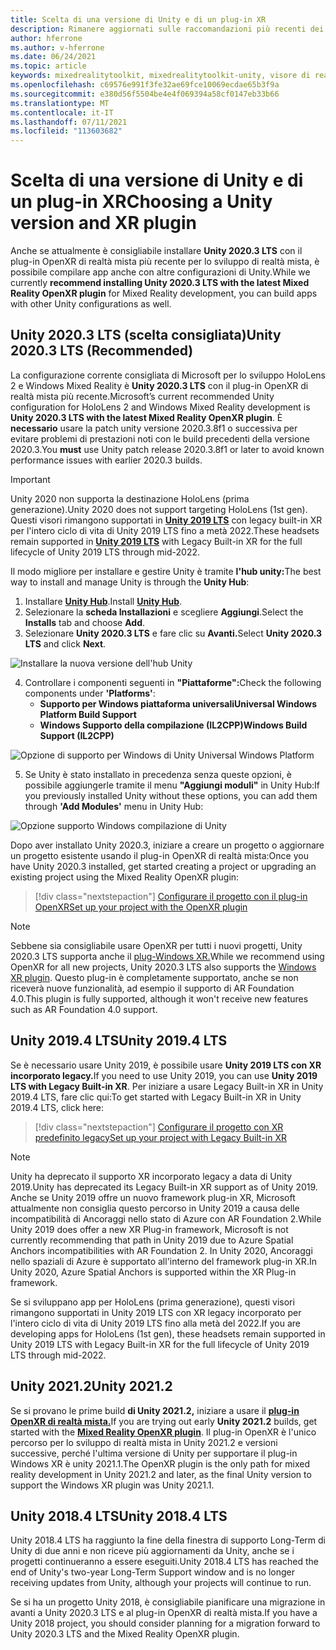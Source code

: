 ```yaml
---
title: Scelta di una versione di Unity e di un plug-in XR
description: Rimanere aggiornati sulle raccomandazioni più recenti dei plug-in Unity e XR per lo HoloLens di applicazioni.
author: hferrone
ms.author: v-hferrone
ms.date: 06/24/2021
ms.topic: article
keywords: mixedrealitytoolkit, mixedrealitytoolkit-unity, visore di realtà mista, visore windows mixed reality, visore per realtà virtuale, unity
ms.openlocfilehash: c69576e991f3fe32ae69fce10069ecdae65b3f9a
ms.sourcegitcommit: e380d56f5504be4e4f069394a58cf0147eb33b66
ms.translationtype: MT
ms.contentlocale: it-IT
ms.lasthandoff: 07/11/2021
ms.locfileid: "113603682"
---
```

# <a name="choosing-a-unity-version-and-xr-plugin"></a><span data-ttu-id="4fd8f-104">Scelta di una versione di Unity e di un plug-in XR</span><span class="sxs-lookup"><span data-stu-id="4fd8f-104">Choosing a Unity version and XR plugin</span></span>

<span data-ttu-id="4fd8f-105">Anche se attualmente è consigliabile installare **Unity 2020.3 LTS** con il plug-in OpenXR di realtà mista più recente per lo sviluppo di realtà mista, è possibile compilare app anche con altre configurazioni di Unity.</span><span class="sxs-lookup"><span data-stu-id="4fd8f-105">While we currently **recommend installing Unity 2020.3 LTS with the latest Mixed Reality OpenXR plugin** for Mixed Reality development, you can build apps with other Unity configurations as well.</span></span>

## <a name="unity-20203-lts-recommended"></a><span data-ttu-id="4fd8f-106">Unity 2020.3 LTS (scelta consigliata)</span><span class="sxs-lookup"><span data-stu-id="4fd8f-106">Unity 2020.3 LTS (Recommended)</span></span>

<span data-ttu-id="4fd8f-107">La configurazione corrente consigliata di Microsoft per lo sviluppo HoloLens 2 e Windows Mixed Reality è **Unity 2020.3 LTS** con il plug-in OpenXR di realtà mista più recente.</span><span class="sxs-lookup"><span data-stu-id="4fd8f-107">Microsoft’s current recommended Unity configuration for HoloLens 2 and Windows Mixed Reality development is **Unity 2020.3 LTS with the latest Mixed Reality OpenXR plugin**.</span></span> <span data-ttu-id="4fd8f-108">È **necessario** usare la patch unity versione 2020.3.8f1 o successiva per evitare problemi di prestazioni noti con le build precedenti della versione 2020.3.</span><span class="sxs-lookup"><span data-stu-id="4fd8f-108">You **must** use Unity patch release 2020.3.8f1 or later to avoid known performance issues with earlier 2020.3 builds.</span></span>

> [!IMPORTANT]
> <span data-ttu-id="4fd8f-109">Unity 2020 non supporta la destinazione HoloLens (prima generazione).</span><span class="sxs-lookup"><span data-stu-id="4fd8f-109">Unity 2020 does not support targeting HoloLens (1st gen).</span></span> <span data-ttu-id="4fd8f-110">Questi visori rimangono supportati in **[Unity 2019 LTS](#unity-20194-lts)** con legacy built-in XR per l'intero ciclo di vita di Unity 2019 LTS fino a metà 2022.</span><span class="sxs-lookup"><span data-stu-id="4fd8f-110">These headsets remain supported in **[Unity 2019 LTS](#unity-20194-lts)** with Legacy Built-in XR for the full lifecycle of Unity 2019 LTS through mid-2022.</span></span>

<span data-ttu-id="4fd8f-111">Il modo migliore per installare e gestire Unity è tramite **l'hub unity:**</span><span class="sxs-lookup"><span data-stu-id="4fd8f-111">The best way to install and manage Unity is through the **Unity Hub**:</span></span>

1. <span data-ttu-id="4fd8f-112">Installare <a href="https://unity3d.com/get-unity/download" target="_blank">**Unity Hub**</a>.</span><span class="sxs-lookup"><span data-stu-id="4fd8f-112">Install <a href="https://unity3d.com/get-unity/download" target="_blank">**Unity Hub**</a>.</span></span>
2. <span data-ttu-id="4fd8f-113">Selezionare la **scheda Installazioni** e scegliere **Aggiungi**.</span><span class="sxs-lookup"><span data-stu-id="4fd8f-113">Select the **Installs** tab and choose **Add**.</span></span>
3. <span data-ttu-id="4fd8f-114">Selezionare **Unity 2020.3 LTS** e fare clic su **Avanti.**</span><span class="sxs-lookup"><span data-stu-id="4fd8f-114">Select **Unity 2020.3 LTS** and click **Next**.</span></span>

![Installare la nuova versione dell'hub Unity](images/unity-hub-img-01.png)

4. <span data-ttu-id="4fd8f-116">Controllare i componenti seguenti in **"Piattaforme":**</span><span class="sxs-lookup"><span data-stu-id="4fd8f-116">Check the following components under **'Platforms'**:</span></span>
    * <span data-ttu-id="4fd8f-117">**Supporto per Windows piattaforma universali**</span><span class="sxs-lookup"><span data-stu-id="4fd8f-117">**Universal Windows Platform Build Support**</span></span>
    * <span data-ttu-id="4fd8f-118">**Windows Supporto della compilazione (IL2CPP)**</span><span class="sxs-lookup"><span data-stu-id="4fd8f-118">**Windows Build Support (IL2CPP)**</span></span>

![Opzione di supporto per Windows di Unity Universal Windows Platform](../images/Unity_Install_Option_UWP.png)

5. <span data-ttu-id="4fd8f-120">Se Unity è stato installato in precedenza senza queste opzioni, è possibile aggiungerle tramite il menu **"Aggiungi moduli"** in Unity Hub:</span><span class="sxs-lookup"><span data-stu-id="4fd8f-120">If you previously installed Unity without these options, you can add them through **'Add Modules'** menu in Unity Hub:</span></span>

![Opzione supporto Windows compilazione di Unity](../images/Unity_Install_Option_UWP2.png)

<span data-ttu-id="4fd8f-122">Dopo aver installato Unity 2020.3, iniziare a creare un progetto o aggiornare un progetto esistente usando il plug-in OpenXR di realtà mista:</span><span class="sxs-lookup"><span data-stu-id="4fd8f-122">Once you have Unity 2020.3 installed, get started creating a project or upgrading an existing project using the Mixed Reality OpenXR plugin:</span></span>

> [!div class="nextstepaction"]
> [<span data-ttu-id="4fd8f-123">Configurare il progetto con il plug-in OpenXR</span><span class="sxs-lookup"><span data-stu-id="4fd8f-123">Set up your project with the OpenXR plugin</span></span>](xr-project-setup.md?tabs=openxr)

> [!NOTE]
> <span data-ttu-id="4fd8f-124">Sebbene sia consigliabile usare OpenXR per tutti i nuovi progetti, Unity 2020.3 LTS supporta anche il [plug-Windows XR.](xr-project-setup.md?tabs=windowsxr)</span><span class="sxs-lookup"><span data-stu-id="4fd8f-124">While we recommend using OpenXR for all new projects, Unity 2020.3 LTS also supports the [Windows XR plugin](xr-project-setup.md?tabs=windowsxr).</span></span> <span data-ttu-id="4fd8f-125">Questo plug-in è completamente supportato, anche se non riceverà nuove funzionalità, ad esempio il supporto di AR Foundation 4.0.</span><span class="sxs-lookup"><span data-stu-id="4fd8f-125">This plugin is fully supported, although it won't receive new features such as AR Foundation 4.0 support.</span></span>

## <a name="unity-20194-lts"></a><span data-ttu-id="4fd8f-126">Unity 2019.4 LTS</span><span class="sxs-lookup"><span data-stu-id="4fd8f-126">Unity 2019.4 LTS</span></span>

<span data-ttu-id="4fd8f-127">Se è necessario usare Unity 2019, è possibile usare **Unity 2019 LTS con XR incorporato legacy.**</span><span class="sxs-lookup"><span data-stu-id="4fd8f-127">If you need to use Unity 2019, you can use **Unity 2019 LTS with Legacy Built-in XR**.</span></span> <span data-ttu-id="4fd8f-128">Per iniziare a usare Legacy Built-in XR in Unity 2019.4 LTS, fare clic qui:</span><span class="sxs-lookup"><span data-stu-id="4fd8f-128">To get started with Legacy Built-in XR in Unity 2019.4 LTS, click here:</span></span>

> [!div class="nextstepaction"]
> [<span data-ttu-id="4fd8f-129">Configurare il progetto con XR predefinito legacy</span><span class="sxs-lookup"><span data-stu-id="4fd8f-129">Set up your project with Legacy Built-in XR</span></span>](xr-project-setup.md?tabs=legacy)

> [!NOTE]
> <span data-ttu-id="4fd8f-130">Unity ha deprecato il supporto XR incorporato legacy a data di Unity 2019.</span><span class="sxs-lookup"><span data-stu-id="4fd8f-130">Unity has deprecated its Legacy Built-in XR support as of Unity 2019.</span></span>  <span data-ttu-id="4fd8f-131">Anche se Unity 2019 offre un nuovo framework plug-in XR, Microsoft attualmente non consiglia questo percorso in Unity 2019 a causa delle incompatibilità di Ancoraggi nello stato di Azure con AR Foundation 2.</span><span class="sxs-lookup"><span data-stu-id="4fd8f-131">While Unity 2019 does offer a new XR Plug-in framework, Microsoft is not currently recommending that path in Unity 2019 due to Azure Spatial Anchors incompatibilities with AR Foundation 2.</span></span>  <span data-ttu-id="4fd8f-132">In Unity 2020, Ancoraggi nello spaziali di Azure è supportato all'interno del framework plug-in XR.</span><span class="sxs-lookup"><span data-stu-id="4fd8f-132">In Unity 2020, Azure Spatial Anchors is supported within the XR Plug-in framework.</span></span>

<span data-ttu-id="4fd8f-133">Se si sviluppano app per HoloLens (prima generazione), questi visori rimangono supportati in Unity 2019 LTS con XR legacy incorporato per l'intero ciclo di vita di Unity 2019 LTS fino alla metà del 2022.</span><span class="sxs-lookup"><span data-stu-id="4fd8f-133">If you are developing apps for HoloLens (1st gen), these headsets remain supported in Unity 2019 LTS with Legacy Built-in XR for the full lifecycle of Unity 2019 LTS through mid-2022.</span></span>

## <a name="unity-20212"></a><span data-ttu-id="4fd8f-134">Unity 2021.2</span><span class="sxs-lookup"><span data-stu-id="4fd8f-134">Unity 2021.2</span></span>

<span data-ttu-id="4fd8f-135">Se si provano le prime build **di Unity 2021.2,** iniziare a usare il [**plug-in OpenXR di realtà mista.**](xr-project-setup.md?tabs=openxr)</span><span class="sxs-lookup"><span data-stu-id="4fd8f-135">If you are trying out early **Unity 2021.2** builds, get started with the [**Mixed Reality OpenXR plugin**](xr-project-setup.md?tabs=openxr).</span></span> <span data-ttu-id="4fd8f-136">Il plug-in OpenXR è l'unico percorso per lo sviluppo di realtà mista in Unity 2021.2 e versioni successive, perché l'ultima versione di Unity per supportare il plug-in Windows XR è unity 2021.1.</span><span class="sxs-lookup"><span data-stu-id="4fd8f-136">The OpenXR plugin is the only path for mixed reality development in Unity 2021.2 and later, as the final Unity version to support the Windows XR plugin was Unity 2021.1.</span></span>

## <a name="unity-20184-lts"></a><span data-ttu-id="4fd8f-137">Unity 2018.4 LTS</span><span class="sxs-lookup"><span data-stu-id="4fd8f-137">Unity 2018.4 LTS</span></span>

<span data-ttu-id="4fd8f-138">Unity 2018.4 LTS ha raggiunto la fine della finestra di supporto Long-Term di Unity di due anni e non riceve più aggiornamenti da Unity, anche se i progetti continueranno a essere eseguiti.</span><span class="sxs-lookup"><span data-stu-id="4fd8f-138">Unity 2018.4 LTS has reached the end of Unity's two-year Long-Term Support window and is no longer receiving updates from Unity, although your projects will continue to run.</span></span>

<span data-ttu-id="4fd8f-139">Se si ha un progetto Unity 2018, è consigliabile pianificare una migrazione in avanti a Unity 2020.3 LTS e al plug-in OpenXR di realtà mista.</span><span class="sxs-lookup"><span data-stu-id="4fd8f-139">If you have a Unity 2018 project, you should consider planning for a migration forward to Unity 2020.3 LTS and the Mixed Reality OpenXR plugin.</span></span>